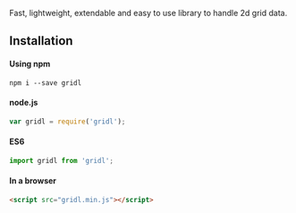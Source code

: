 Fast, lightweight, extendable and easy to use library to handle 2d grid data.

## Installation

#### Using npm

```
npm i --save gridl
```

#### node.js

```javascript
var gridl = require('gridl');
```

#### ES6

```javascript
import gridl from 'gridl';
```

#### In a browser

```html
<script src="gridl.min.js"></script>
```

